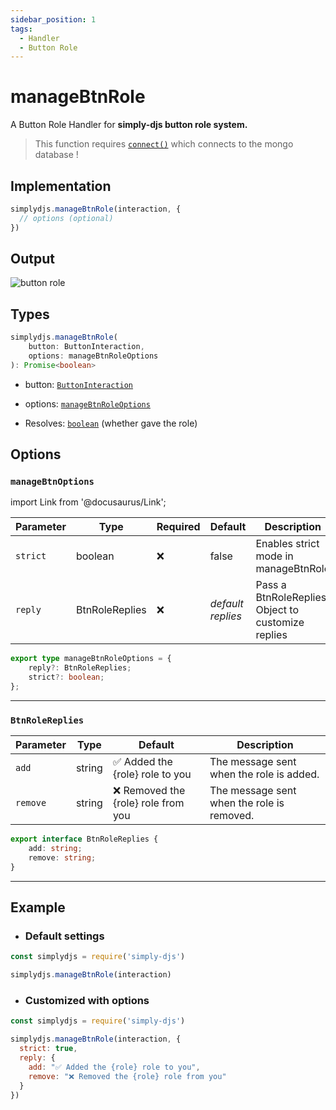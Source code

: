 ```yaml
---
sidebar_position: 1
tags:
  - Handler
  - Button Role
---
```


# manageBtnRole

A Button Role Handler for **simply-djs button role system.**

> This function requires [`connect()`](/docs/general/connect) which connects to the mongo database !

## Implementation

```js
simplydjs.manageBtnRole(interaction, { 
  // options (optional)
})
```

## Output

![button role](https://user-images.githubusercontent.com/71836991/173194351-4f5c36bc-15ed-48ae-acec-4f045aa6fb35.png)

## Types
```ts
simplydjs.manageBtnRole(
	button: ButtonInteraction,
	options: manageBtnRoleOptions
): Promise<boolean>
```

- button: [`ButtonInteraction`](https://old.discordjs.dev/#/docs/discord.js/main/class/ButtonInteraction)
- options: [`manageBtnRoleOptions`](#managebtnroleoptions)

- Resolves: [`boolean`](https://developer.mozilla.org/en-US/docs/Web/JavaScript/Reference/Global_Objects/Boolean) (whether gave the role)

## Options 

### `manageBtnOptions`

import Link from '@docusaurus/Link';

| Parameter | Type | Required | Default    | Description |
| --------- | ----- | -------- | -------- | ---------- |
| `strict` | <Link to="https://developer.mozilla.org/en-US/docs/Web/JavaScript/Reference/Global_Objects/Boolean">boolean</Link>       | ❌ | false | Enables strict mode in manageBtnRole |
| `reply` | <Link to="#btnrolereplies">BtnRoleReplies</Link> | ❌   | _default replies_ | Pass a BtnRoleReplies Object to customize replies |

```ts
export type manageBtnRoleOptions = {
	reply?: BtnRoleReplies;
	strict?: boolean;
};
```

-------------------

### `BtnRoleReplies`

| Parameter | Type | Default    | Description |
| --------- | ----- | -------- | -------- |
| `add` | <Link to="https://developer.mozilla.org/en-US/docs/Web/JavaScript/Reference/Global_Objects/String">string</Link>  | ✅ Added the {role} role to you   | The message sent when the role is added.  |
| `remove` | <Link to="https://developer.mozilla.org/en-US/docs/Web/JavaScript/Reference/Global_Objects/String">string</Link>  | ❌ Removed the {role} role from you   | The message sent when the role is removed.  |

```ts
export interface BtnRoleReplies {
	add: string;
	remove: string;
}
```

---------------------

## Example

- ### Default settings

```js title="ready.js"
const simplydjs = require('simply-djs')

simplydjs.manageBtnRole(interaction)
```

- ### Customized with options

```js title="ready.js"
const simplydjs = require('simply-djs')

simplydjs.manageBtnRole(interaction, {
  strict: true,
  reply: {
    add: "✅ Added the {role} role to you",
    remove: "❌ Removed the {role} role from you"
  }
})
```